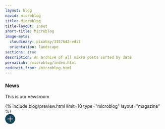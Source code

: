 ```yaml
---
layout: blog
navid: microblog
title: Microblog
title-layout: inset
short-title: Microblog
image-meta:
  cloudinary: pixabay/3357642-edit
  orientation: landscape
sections: true
description: An archive of all mikro posts sorted by date
permalink: /microblog/index.html
redirect_from: /microblog.html
---
```


<section class="dark-grey">
  <h3><b>News</b></h3>
  <p>This is our newsroom</p>
</section>
<section class="grey">{% include blog/preview.html limit=10 type="microblog" layout="magazine" %}</section>
<section class="grey">
  <a href="/microblog/archive" title="News Archive"><img src="/images/svg/plus-ocean.svg" alt="plus" style="width: 2rem;"></a>
</section>
